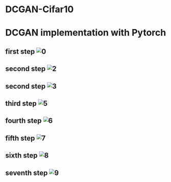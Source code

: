 # DCGAN-Cifar10
# DCGAN implementation with Pytorch


## first step ![0](https://github.com/fatihylcn/DCGAN-Cifar10/assets/81856342/db5f61c2-8f28-48e8-8068-6e193ae7371e)

## second step ![2](https://github.com/fatihylcn/DCGAN-Cifar10/assets/81856342/a4b58e2f-b6d9-4ba0-a65e-677bfac4ee22)

## second step ![3](https://github.com/fatihylcn/DCGAN-Cifar10/assets/81856342/ba7facf0-51ac-4cdf-90ce-8981f806294a)

## third step ![5](https://github.com/fatihylcn/DCGAN-Cifar10/assets/81856342/e9720f25-4383-4175-a303-707b251f7bc3)

## fourth step ![6](https://github.com/fatihylcn/DCGAN-Cifar10/assets/81856342/86e7f117-605b-48a6-8cd5-a0c0e1fcbbac)

## fifth step ![7](https://github.com/fatihylcn/DCGAN-Cifar10/assets/81856342/09c89620-393f-4e8b-a544-9c83a7e24bf3)

## sixth step ![8](https://github.com/fatihylcn/DCGAN-Cifar10/assets/81856342/93499762-3448-4967-9be0-5d9781902f7d)

## seventh step ![9](https://github.com/fatihylcn/DCGAN-Cifar10/assets/81856342/bb3f3c19-3ba2-459e-8376-c68b43f9b1f4)
